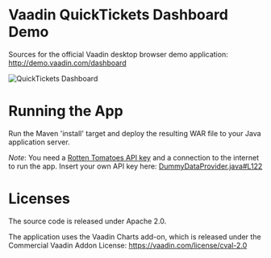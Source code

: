 Vaadin QuickTickets Dashboard Demo
==================================

Sources for the official Vaadin desktop browser demo application: http://demo.vaadin.com/dashboard

![QuickTickets Dashboard](https://vaadin.com/documents/10187/2487938/Dashboard+Demo+2014/a37b2c4d-c941-48fe-97c3-ad5a60586882?t=1412769929183)

Running the App
==
Run the Maven 'install' target and deploy the resulting WAR file to your Java application server.

*Note*: You need a [Rotten Tomatoes API key](http://developer.rottentomatoes.com) and a connection to the internet to run the app. Insert your own API key here: [DummyDataProvider.java#L122](https://github.com/vaadin/dashboard-demo/blob/master/src/main/java/com/vaadin/demo/dashboard/data/dummy/DummyDataProvider.java#L122)


Licenses
==
The source code is released under Apache 2.0.

The application uses the Vaadin Charts add-on, which is released under the Commercial Vaadin Addon License: https://vaadin.com/license/cval-2.0
